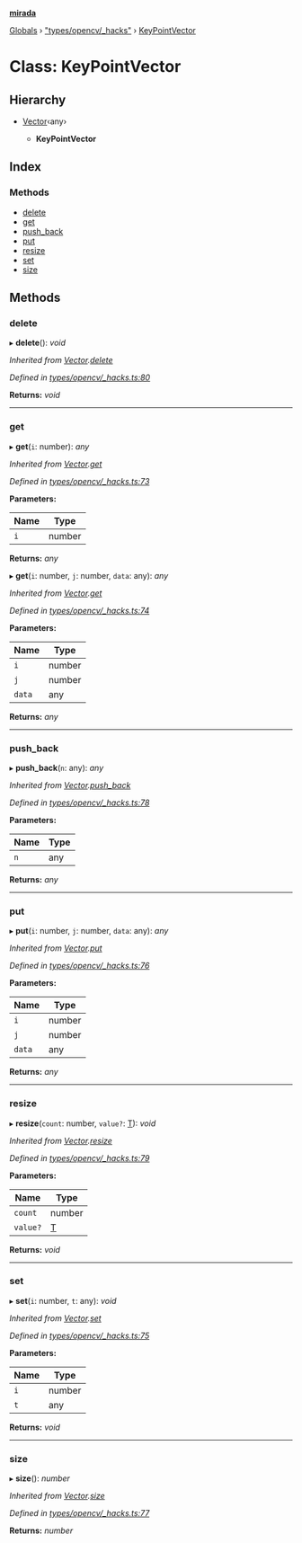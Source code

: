 **[mirada](../README.md)**

[Globals](../README.md) › ["types/opencv/_hacks"](../modules/_types_opencv__hacks_.md) › [KeyPointVector](_types_opencv__hacks_.keypointvector.md)

# Class: KeyPointVector

## Hierarchy

* [Vector](_types_opencv__hacks_.vector.md)‹any›

  * **KeyPointVector**

## Index

### Methods

* [delete](_types_opencv__hacks_.keypointvector.md#delete)
* [get](_types_opencv__hacks_.keypointvector.md#get)
* [push_back](_types_opencv__hacks_.keypointvector.md#push_back)
* [put](_types_opencv__hacks_.keypointvector.md#put)
* [resize](_types_opencv__hacks_.keypointvector.md#resize)
* [set](_types_opencv__hacks_.keypointvector.md#set)
* [size](_types_opencv__hacks_.keypointvector.md#size)

## Methods

###  delete

▸ **delete**(): *void*

*Inherited from [Vector](_types_opencv__hacks_.vector.md).[delete](_types_opencv__hacks_.vector.md#delete)*

*Defined in [types/opencv/_hacks.ts:80](https://github.com/cancerberoSgx/mirada/blob/1c5d3d0/mirada/src/types/opencv/_hacks.ts#L80)*

**Returns:** *void*

___

###  get

▸ **get**(`i`: number): *any*

*Inherited from [Vector](_types_opencv__hacks_.vector.md).[get](_types_opencv__hacks_.vector.md#get)*

*Defined in [types/opencv/_hacks.ts:73](https://github.com/cancerberoSgx/mirada/blob/1c5d3d0/mirada/src/types/opencv/_hacks.ts#L73)*

**Parameters:**

Name | Type |
------ | ------ |
`i` | number |

**Returns:** *any*

▸ **get**(`i`: number, `j`: number, `data`: any): *any*

*Inherited from [Vector](_types_opencv__hacks_.vector.md).[get](_types_opencv__hacks_.vector.md#get)*

*Defined in [types/opencv/_hacks.ts:74](https://github.com/cancerberoSgx/mirada/blob/1c5d3d0/mirada/src/types/opencv/_hacks.ts#L74)*

**Parameters:**

Name | Type |
------ | ------ |
`i` | number |
`j` | number |
`data` | any |

**Returns:** *any*

___

###  push_back

▸ **push_back**(`n`: any): *any*

*Inherited from [Vector](_types_opencv__hacks_.vector.md).[push_back](_types_opencv__hacks_.vector.md#push_back)*

*Defined in [types/opencv/_hacks.ts:78](https://github.com/cancerberoSgx/mirada/blob/1c5d3d0/mirada/src/types/opencv/_hacks.ts#L78)*

**Parameters:**

Name | Type |
------ | ------ |
`n` | any |

**Returns:** *any*

___

###  put

▸ **put**(`i`: number, `j`: number, `data`: any): *any*

*Inherited from [Vector](_types_opencv__hacks_.vector.md).[put](_types_opencv__hacks_.vector.md#put)*

*Defined in [types/opencv/_hacks.ts:76](https://github.com/cancerberoSgx/mirada/blob/1c5d3d0/mirada/src/types/opencv/_hacks.ts#L76)*

**Parameters:**

Name | Type |
------ | ------ |
`i` | number |
`j` | number |
`data` | any |

**Returns:** *any*

___

###  resize

▸ **resize**(`count`: number, `value?`: [T]()): *void*

*Inherited from [Vector](_types_opencv__hacks_.vector.md).[resize](_types_opencv__hacks_.vector.md#resize)*

*Defined in [types/opencv/_hacks.ts:79](https://github.com/cancerberoSgx/mirada/blob/1c5d3d0/mirada/src/types/opencv/_hacks.ts#L79)*

**Parameters:**

Name | Type |
------ | ------ |
`count` | number |
`value?` | [T]() |

**Returns:** *void*

___

###  set

▸ **set**(`i`: number, `t`: any): *void*

*Inherited from [Vector](_types_opencv__hacks_.vector.md).[set](_types_opencv__hacks_.vector.md#set)*

*Defined in [types/opencv/_hacks.ts:75](https://github.com/cancerberoSgx/mirada/blob/1c5d3d0/mirada/src/types/opencv/_hacks.ts#L75)*

**Parameters:**

Name | Type |
------ | ------ |
`i` | number |
`t` | any |

**Returns:** *void*

___

###  size

▸ **size**(): *number*

*Inherited from [Vector](_types_opencv__hacks_.vector.md).[size](_types_opencv__hacks_.vector.md#size)*

*Defined in [types/opencv/_hacks.ts:77](https://github.com/cancerberoSgx/mirada/blob/1c5d3d0/mirada/src/types/opencv/_hacks.ts#L77)*

**Returns:** *number*